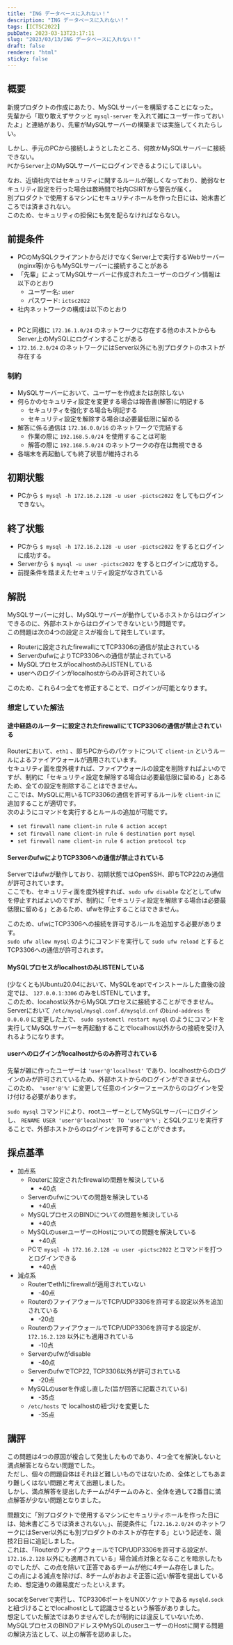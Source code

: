 ```yaml
---
title: "ING データベースに入れない！"
description: "ING データベースに入れない！"
tags: [ICTSC2022]
pubDate: 2023-03-13T23:17:11
slug: "2023/03/13/ING データベースに入れない！"
draft: false
renderer: "html"
sticky: false
---
```



<h2>概要</h2>



<p>新規プロダクトの作成にあたり、MySQLサーバーを構築することになった。<br>先輩から「取り敢えずサクッと <code>mysql-server</code> を入れて雑にユーザー作っておいたよ」と連絡があり、先輩がMySQLサーバーの構築までは実施してくれたらしい。</p>



<p>しかし、手元のPCから接続しようとしたところ、何故かMySQLサーバーに接続できない。<br><code>PC</code>から<code>Server</code>上のMySQLサーバーにログインできるようにしてほしい。</p>



<p>なお、近頃社内ではセキュリティに関するルールが厳しくなっており、脆弱なセキュリティ設定を行った場合は数時間で社内CSIRTから警告が届く。<br>別プロダクトで使用するマシンにセキュリティホールを作った日には、始末書どころでは済まされない。<br>このため、セキュリティの担保にも気を配らなければならない。</p>



<h2>前提条件</h2>



<ul>
<li>PCのMySQLクライアントからだけでなくServer上で実行するWebサーバー(nginx等)からもMySQLサーバーに接続することがある</li>



<li>「先輩」によってMySQLサーバーに作成されたユーザーのログイン情報は以下のとおり
<ul>
<li>ユーザー名: <code>user</code></li>



<li>パスワード: <code>ictsc2022</code></li>
</ul>
</li>



<li>社内ネットワークの構成は以下のとおり</li>
</ul>


<div class="wp-block-image">
<figure class="aligncenter size-large"><img decoding="async" src="https://i.imgur.com/ME9deuB.png.webp" alt=""/></figure></div>


<ul>
<li>PCと同様に <code>172.16.1.0/24</code> のネットワークに存在する他のホストからもServer上のMySQLにログインすることがある</li>



<li><code>172.16.2.0/24</code> のネットワークにはServer以外にも別プロダクトのホストが存在する</li>
</ul>



<h3>制約</h3>



<ul>
<li>MySQLサーバーにおいて、ユーザーを作成または削除しない</li>



<li>何らかのセキュリティ設定を変更する場合は報告書(解答)に明記する
<ul>
<li>セキュリティを強化する場合も明記する</li>



<li>セキュリティ設定を解除する場合は必要最低限に留める</li>
</ul>
</li>



<li>解答に係る通信は <code>172.16.0.0/16</code> のネットワークで完結する
<ul>
<li>作業の際に <code>192.168.5.0/24</code> を使用することは可能</li>



<li>解答の際に <code>192.168.5.0/24</code> のネットワークの存在は無視できる</li>
</ul>
</li>



<li>各端末を再起動しても終了状態が維持される</li>
</ul>



<h2>初期状態</h2>



<ul>
<li>PCから <code>$ mysql -h 172.16.2.128 -u user -pictsc2022</code> をしてもログインできない。</li>
</ul>



<h2>終了状態</h2>



<ul>
<li>PCから <code>$ mysql -h 172.16.2.128 -u user -pictsc2022</code> をするとログインに成功する。</li>



<li>Serverから <code>$ mysql -u user -pictsc2022</code> をするとログインに成功する。</li>



<li>前提条件を踏まえたセキュリティ設定がなされている</li>
</ul>



<h2>解説</h2>



<p>MySQLサーバーに対し、MySQLサーバーが動作しているホストからはログインできるのに、外部ホストからはログインできないという問題です。<br>この問題は次の4つの設定ミスが複合して発生しています。</p>



<ul>
<li>Routerに設定されたfirewallにてTCP3306の通信が禁止されている</li>



<li>ServerのufwによりTCP3306への通信が禁止されている</li>



<li>MySQLプロセスがlocalhostのみLISTENしている</li>



<li>userへのログインがlocalhostからのみ許可されている</li>
</ul>



<p>このため、これら4つ全てを修正することで、ログインが可能となります。</p>



<h3>想定していた解法</h3>



<h4>途中経路のルーターに設定されたfirewallにてTCP3306の通信が禁止されている</h4>



<p>Routerにおいて、<code>eth1</code> 、即ちPCからのパケットについて <code>client-in</code> というルールによるファイアウォールが適用されています。<br>セキュリティ面を度外視すれば、ファイアウォールの設定を削除すればよいのですが、制約に「セキュリティ設定を解除する場合は必要最低限に留める」とあるため、全ての設定を削除することはできません。<br>ここでは、MySQLに用いるTCP3306の通信を許可するルールを <code>client-in</code> に追加することが適切です。<br>次のようにコマンドを実行するとルールの追加が可能です。</p>



<ul>
<li><code>set firewall name client-in rule 6 action accept</code></li>



<li><code>set firewall name client-in rule 6 destination port mysql</code></li>



<li><code>set firewall name client-in rule 6 action protocol tcp</code></li>
</ul>



<h4>ServerのufwによりTCP3306への通信が禁止されている</h4>



<p>Serverではufwが動作しており、初期状態ではOpenSSH、即ちTCP22のみ通信が許可されています。<br>ここでも、セキュリティ面を度外視すれば、<code>sudo ufw disable</code> などとしてufwを停止すればよいのですが、制約に「セキュリティ設定を解除する場合は必要最低限に留める」とあるため、ufwを停止することはできません。</p>



<p>このため、ufwにTCP3306への接続を許可するルールを追加する必要があります。<br><code>sudo ufw allow mysql</code> のようにコマンドを実行して <code>sudo ufw reload</code> とするとTCP3306への通信が許可されます。</p>



<h4>MySQLプロセスがlocalhostのみLISTENしている</h4>



<p>(少なくとも)Ubuntu20.04において、MySQLをaptでインストールした直後の設定では、 <code>127.0.0.1:3306</code> のみをLISTENしています。<br>このため、locahost以外からMySQLプロセスに接続することができません。<br>Serverにおいて <code>/etc/mysql/mysql.conf.d/mysqld.cnf</code> の<code>bind-address</code> を <code>0.0.0.0</code> に変更した上で、 <code>sudo systemctl restart mysql</code> のようにコマンドを実行してMySQLサーバーを再起動することでlocalhost以外からの接続を受け入れるようになります。</p>



<h4>userへのログインがlocalhostからのみ許可されている</h4>



<p>先輩が雑に作ったユーザーは <code>'user'@'localhost'</code> であり、localhostからのログインのみが許可されているため、外部ホストからのログインができません。<br>このため、 <code>'user'@'%'</code> に変更して任意のインターフェースからのログインを受け付ける必要があります。</p>



<p><code>sudo mysql</code> コマンドにより、rootユーザーとしてMySQLサーバーにログインし、 <code>RENAME USER 'user'@'localhost' TO 'user'@'%';</code> とSQLクエリを実行することで、外部ホストからのログインを許可することができます。</p>



<h2>採点基準</h2>



<ul>
<li>加点系
<ul>
<li>Routerに設定されたfirewallの問題を解決している
<ul>
<li>+40点</li>
</ul>
</li>



<li>Serverのufwについての問題を解決している
<ul>
<li>+40点</li>
</ul>
</li>



<li>MySQLプロセスのBINDについての問題を解決している
<ul>
<li>+40点</li>
</ul>
</li>



<li>MySQLのuserユーザーのHostについての問題を解決している
<ul>
<li>+40点</li>
</ul>
</li>



<li>PCで <code>mysql -h 172.16.2.128 -u user -pictsc2022</code> とコマンドを打つとログインできる
<ul>
<li>+40点</li>
</ul>
</li>
</ul>
</li>



<li>減点系
<ul>
<li>Routerでeth1にfirewallが適用されていない
<ul>
<li>-40点</li>
</ul>
</li>



<li>RouterのファイアウォールでTCP/UDP3306を許可する設定以外を追加されている
<ul>
<li>-20点</li>
</ul>
</li>



<li>RouterのファイアウォールでTCP/UDP3306を許可する設定が、 <code>172.16.2.128</code> 以外にも適用されている
<ul>
<li>-10点</li>
</ul>
</li>



<li>Serverのufwがdisable
<ul>
<li>-40点</li>
</ul>
</li>



<li>ServerのufwでTCP22, TCP3306以外が許可されている
<ul>
<li>-20点</li>
</ul>
</li>



<li>MySQLのuserを作成し直した(旨が回答に記載されている)
<ul>
<li>-35点</li>
</ul>
</li>



<li><code>/etc/hosts</code> で localhostの紐づけを変更した
<ul>
<li>-35点</li>
</ul>
</li>
</ul>
</li>
</ul>



<h2>講評</h2>



<p>この問題は4つの原因が複合して発生したものであり、4つ全てを解決しないと満点解答とならない問題でした。<br>ただし、個々の問題自体はそれほど難しいものではないため、全体としてもあまり難しくはない問題と考えて出題しました。<br>しかし、満点解答を提出したチームが4チームのみと、全体を通して2番目に満点解答が少ない問題となりました。</p>



<p>問題文に「別プロダクトで使用するマシンにセキュリティホールを作った日には、始末書どころでは済まされない。」、前提条件に「<code>172.16.2.0/24</code> のネットワークにはServer以外にも別プロダクトのホストが存在する」という記述を、競技2日目に追記しました。<br>これは、「RouterのファイアウォールでTCP/UDP3306を許可する設定が、<code>172.16.2.128</code> 以外にも適用されている」場合減点対象となることを暗示したものでしたが、この点を除いて正答であるチームが他に4チーム存在しました。<br>この点による減点を除けば、8チームがおおよそ正答に近い解答を提出しているため、想定通りの難易度だったといえます。</p>



<p>socatをServerで実行し、TCP3306ポートをUNIXソケットである <code>mysqld.sock</code> と紐づけることでlocalhostとして認識させるという解答がありました。<br>想定していた解法ではありませんでしたが制約には違反していないため、MySQLプロセスのBINDアドレスやMySQLのuserユーザーのHostに関する問題の解決方法として、以上の解答を認めました。</p>
